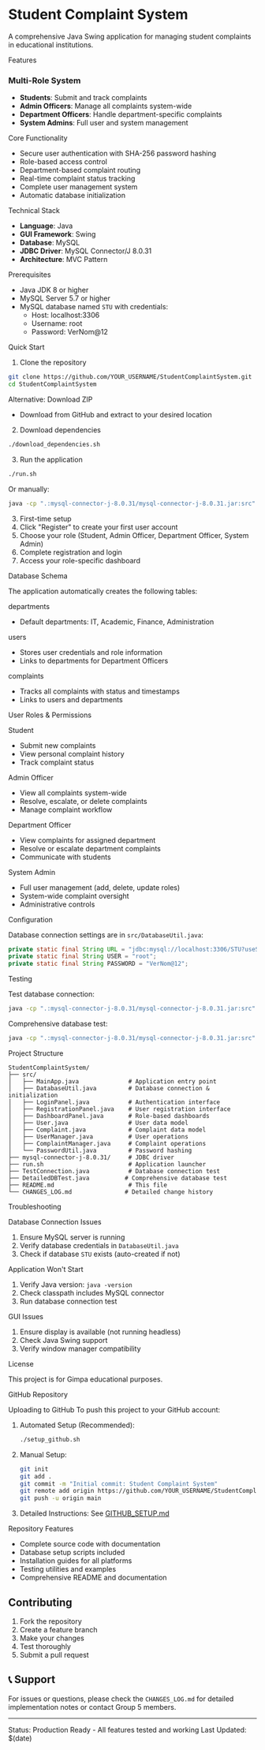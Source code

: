 # Student Complaint System

A comprehensive Java Swing application for managing student complaints in educational institutions.

Features

### Multi-Role System
- **Students**: Submit and track complaints
- **Admin Officers**: Manage all complaints system-wide
- **Department Officers**: Handle department-specific complaints
- **System Admins**: Full user and system management

Core Functionality
- Secure user authentication with SHA-256 password hashing
- Role-based access control
- Department-based complaint routing
- Real-time complaint status tracking
- Complete user management system
- Automatic database initialization

Technical Stack

- **Language**: Java
- **GUI Framework**: Swing
- **Database**: MySQL
- **JDBC Driver**: MySQL Connector/J 8.0.31
- **Architecture**: MVC Pattern

Prerequisites

- Java JDK 8 or higher
- MySQL Server 5.7 or higher
- MySQL database named `STU` with credentials:
  - Host: localhost:3306
  - Username: root
  - Password: VerNom@12

 Quick Start

1. Clone the repository
```bash
git clone https://github.com/YOUR_USERNAME/StudentComplaintSystem.git
cd StudentComplaintSystem
```

Alternative: Download ZIP
- Download from GitHub and extract to your desired location

 2. Download dependencies
```bash
./download_dependencies.sh
```

3. Run the application
```bash
./run.sh
```

Or manually:
```bash
java -cp ".:mysql-connector-j-8.0.31/mysql-connector-j-8.0.31.jar:src" MainApp
```

3. First-time setup
1. Click "Register" to create your first user account
2. Choose your role (Student, Admin Officer, Department Officer, System Admin)
3. Complete registration and login
4. Access your role-specific dashboard

Database Schema

The application automatically creates the following tables:

departments
- Default departments: IT, Academic, Finance, Administration

users
- Stores user credentials and role information
- Links to departments for Department Officers

complaints
- Tracks all complaints with status and timestamps
- Links to users and departments

User Roles & Permissions

 Student
- Submit new complaints
- View personal complaint history
- Track complaint status

Admin Officer
- View all complaints system-wide
- Resolve, escalate, or delete complaints
- Manage complaint workflow

Department Officer
- View complaints for assigned department
- Resolve or escalate department complaints
- Communicate with students

System Admin
- Full user management (add, delete, update roles)
- System-wide complaint oversight
- Administrative controls

Configuration

Database connection settings are in `src/DatabaseUtil.java`:
```java
private static final String URL = "jdbc:mysql://localhost:3306/STU?useSSL=false&serverTimezone=UTC&allowPublicKeyRetrieval=true";
private static final String USER = "root";
private static final String PASSWORD = "VerNom@12";
```

Testing

Test database connection:
```bash
java -cp ".:mysql-connector-j-8.0.31/mysql-connector-j-8.0.31.jar:src" TestConnection
```

Comprehensive database test:
```bash
java -cp ".:mysql-connector-j-8.0.31/mysql-connector-j-8.0.31.jar:src" DetailedDBTest
```

Project Structure

```
StudentComplaintSystem/
├── src/
│   ├── MainApp.java              # Application entry point
│   ├── DatabaseUtil.java         # Database connection & initialization
│   ├── LoginPanel.java           # Authentication interface
│   ├── RegistrationPanel.java    # User registration interface
│   ├── DashboardPanel.java       # Role-based dashboards
│   ├── User.java                 # User data model
│   ├── Complaint.java            # Complaint data model
│   ├── UserManager.java          # User operations
│   ├── ComplaintManager.java     # Complaint operations
│   └── PasswordUtil.java         # Password hashing
├── mysql-connector-j-8.0.31/     # JDBC driver
├── run.sh                        # Application launcher
├── TestConnection.java           # Database connection test
├── DetailedDBTest.java          # Comprehensive database test
├── README.md                     # This file
└── CHANGES_LOG.md               # Detailed change history
```

Troubleshooting

Database Connection Issues
1. Ensure MySQL server is running
2. Verify database credentials in `DatabaseUtil.java`
3. Check if database `STU` exists (auto-created if not)

Application Won't Start
1. Verify Java version: `java -version`
2. Check classpath includes MySQL connector
3. Run database connection test

GUI Issues
1. Ensure display is available (not running headless)
2. Check Java Swing support
3. Verify window manager compatibility

License

This project is for Gimpa educational purposes.

 GitHub Repository

Uploading to GitHub
To push this project to your GitHub account:

1. Automated Setup (Recommended):
   ```bash
   ./setup_github.sh
   ```

2. Manual Setup:
   ```bash
   git init
   git add .
   git commit -m "Initial commit: Student Complaint System"
   git remote add origin https://github.com/YOUR_USERNAME/StudentComplaintSystem.git
   git push -u origin main
   ```

3. Detailed Instructions: See [GITHUB_SETUP.md](GITHUB_SETUP.md)

Repository Features
- Complete source code with documentation
- Database setup scripts included
- Installation guides for all platforms
- Testing utilities and examples
- Comprehensive README and documentation

## Contributing

1. Fork the repository
2. Create a feature branch
3. Make your changes
4. Test thoroughly
5. Submit a pull request

## 📞 Support

For issues or questions, please check the `CHANGES_LOG.md` for detailed implementation notes or contact Group 5 members.

---

Status:  Production Ready - All features tested and working
Last Updated: $(date)
